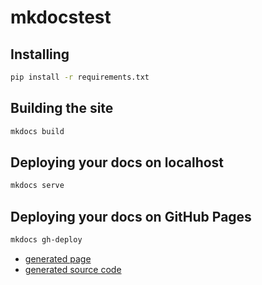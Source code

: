 # mkdocstest

## Installing
```bash
pip install -r requirements.txt
```

## Building the site
```bash
mkdocs build
```

## Deploying your docs on localhost
```bash
mkdocs serve
```

## Deploying your docs on GitHub Pages
```bash
mkdocs gh-deploy
```

* [generated page](https://matsulib.github.io/mkdocstest)
* [generated source code](https://github.com/matsulib/mkdocstest.github.io/tree/gh-pages)
